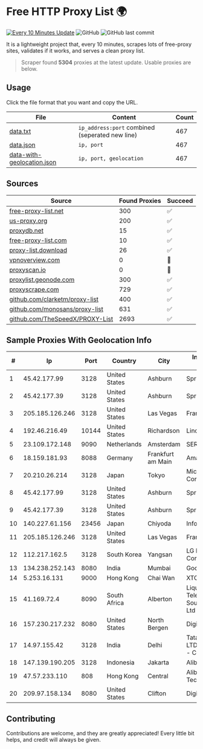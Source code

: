 
# Free HTTP Proxy List 🌍

[![Every 10 Minutes Update](https://github.com/mertguvencli/http-proxy-list/actions/workflows/main.yml/badge.svg?branch=main)](https://github.com/mertguvencli/http-proxy-list/actions/workflows/main.yml)
![GitHub](https://img.shields.io/github/license/mertguvencli/http-proxy-list)
![GitHub last commit](https://img.shields.io/github/last-commit/mertguvencli/http-proxy-list)

It is a lightweight project that, every 10 minutes, scrapes lots of free-proxy sites, validates if it works, and serves a clean proxy list.


> Scraper found **5304** proxies at the latest update. Usable proxies are below.

## Usage

Click the file format that you want and copy the URL.


|File|Content|Count|
|----|-------|-----|
|[data.txt](https://raw.githubusercontent.com/mertguvencli/http-proxy-list/main/proxy-list/data.txt)|`ip_address:port` combined (seperated new line)|467|
|[data.json](https://raw.githubusercontent.com/mertguvencli/http-proxy-list/main/proxy-list/data.json)|`ip, port`|467|
|[data-with-geolocation.json](https://raw.githubusercontent.com/mertguvencli/http-proxy-list/main/proxy-list/data-with-geolocation.json)|`ip, port, geolocation`|467|

## Sources

|Source|Found Proxies|Succeed|
|------|-------------|-------|
|[free-proxy-list.net](https://free-proxy-list.net)|300|✅|
|[us-proxy.org](https://www.us-proxy.org)|200|✅|
|[proxydb.net](http://proxydb.net)|15|✅|
|[free-proxy-list.com](https://free-proxy-list.com/?page=&port=&type%5B%5D=http&type%5B%5D=https&up_time=0&search=Search)|10|✅|
|[proxy-list.download](https://www.proxy-list.download/HTTP)|26|✅|
|[vpnoverview.com](https://vpnoverview.com/privacy/anonymous-browsing/free-proxy-servers)|0|🚫|
|[proxyscan.io](https://www.proxyscan.io)|0|🚫|
|[proxylist.geonode.com](https://proxylist.geonode.com/api/proxy-list?limit=300&page=1&sort_by=lastChecked&sort_type=desc&protocols=http,https)|300|✅|
|[proxyscrape.com](https://api.proxyscrape.com/v2/?request=displayproxies&protocol=http&timeout=10000&country=all&ssl=all&anonymity=all)|729|✅|
|[github.com/clarketm/proxy-list](https://raw.githubusercontent.com/clarketm/proxy-list/master/proxy-list-raw.txt)|400|✅|
|[github.com/monosans/proxy-list](https://raw.githubusercontent.com/monosans/proxy-list/main/proxies/http.txt)|631|✅|
|[github.com/TheSpeedX/PROXY-List](https://raw.githubusercontent.com/TheSpeedX/PROXY-List/master/http.txt)|2693|✅|


## Sample Proxies With Geolocation Info

|#|Ip|Port|Country|City|Internet Service Provider|
|-|--|----|-------|----|-------------------------|
|1|45.42.177.99|3128|United States|Ashburn|Sprint|
|2|45.42.177.39|3128|United States|Ashburn|Sprint|
|3|205.185.126.246|3128|United States|Las Vegas|FranTech Solutions|
|4|192.46.216.49|10144|United States|Richardson|Linode, LLC|
|5|23.109.172.148|9090|Netherlands|Amsterdam|SERVERS-COM|
|6|18.159.181.93|8088|Germany|Frankfurt am Main|Amazon.com, Inc.|
|7|20.210.26.214|3128|Japan|Tokyo|Microsoft Corporation|
|8|45.42.177.99|3128|United States|Ashburn|Sprint|
|9|45.42.177.39|3128|United States|Ashburn|Sprint|
|10|140.227.61.156|23456|Japan|Chiyoda|InfoSphere|
|11|205.185.126.246|3128|United States|Las Vegas|FranTech Solutions|
|12|112.217.162.5|3128|South Korea|Yangsan|LG DACOM Corporation|
|13|134.238.252.143|8080|India|Mumbai|Google LLC|
|14|5.253.16.131|9000|Hong Kong|Chai Wan|XTOM|
|15|41.169.72.4|8090|South Africa|Alberton|Liquid Telecommunications South Africa (Pty) Ltd|
|16|157.230.217.232|8080|United States|North Bergen|DigitalOcean, LLC|
|17|14.97.155.42|3128|India|Delhi|Tata Teleservices LTD - Tata Indicom - Cdma Division|
|18|147.139.190.205|3128|Indonesia|Jakarta|Alibaba.com LLC|
|19|47.57.233.110|808|Hong Kong|Central|Alibaba (US) Technology Co., Ltd.|
|20|209.97.158.134|8080|United States|Clifton|DigitalOcean, LLC|



## Contributing

Contributions are welcome, and they are greatly appreciated! Every
little bit helps, and credit will always be given.

